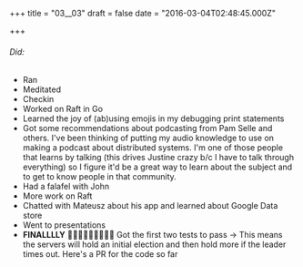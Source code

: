 
+++
title = "03__03"
draft = false
date = "2016-03-04T02:48:45.000Z"

+++
###### Did:
- Ran
- Meditated
- Checkin
- Worked on Raft in Go
- Learned the joy of (ab)using emojis in my debugging print statements
- Got some recommendations about podcasting from Pam Selle and others. I've been thinking of putting my audio knowledge to use on making a podcast about distributed systems. I'm one of those people that learns by talking (this drives Justine crazy b/c I have to talk through everything) so I figure it'd be a great way to learn about the subject and to get to know people in that community.
- Had a falafel with John
- More work on Raft
- Chatted with Mateusz about his app and learned about Google Data store
- Went to presentations
- __FINALLLLY__ 🎉🎉🎉🎉🎉🎉🎉🎉🎉 Got the first two tests to pass -> This means the servers will hold an initial election and then hold more if the leader times out. Here's a PR for the code so far

